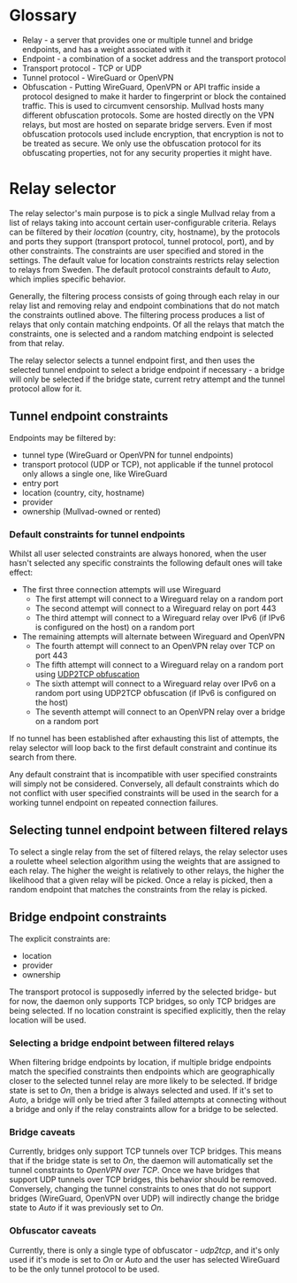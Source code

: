 
# Glossary

- Relay - a server that provides one or multiple tunnel and bridge endpoints, and has a weight
  associated with it
- Endpoint - a combination of a socket address and the transport protocol
- Transport protocol - TCP or UDP
- Tunnel protocol - WireGuard or OpenVPN
- Obfuscation - Putting WireGuard, OpenVPN or API traffic inside a protocol designed to make it
  harder to fingerprint or block the contained traffic. This is used to circumvent censorship.
  Mullvad hosts many different obfuscation protocols. Some are hosted directly on the VPN relays,
  but most are hosted on separate bridge servers. Even if most obfuscation protocols used include
  encryption, that encryption is not to be treated as secure. We only use the obfuscation protocol
  for its obfuscating properties, not for any security properties it might have.

# Relay selector

The relay selector's main purpose is to pick a single Mullvad relay from a list of relays taking
into account certain user-configurable criteria. Relays can be filtered by their _location_
(country, city, hostname), by the protocols and ports they support (transport protocol, tunnel
protocol, port), and by other constraints. The constraints are user specified and stored in the
settings. The default value for location constraints restricts relay selection to relays from Sweden.
The default protocol constraints default to _Auto_, which implies specific behavior.

Generally, the filtering process consists of going through each relay in our relay list and
removing relay and endpoint combinations that do not match the constraints outlined above. The
filtering process produces a list of relays that only contain matching endpoints. Of all the relays
that match the constraints, one is selected and a random matching endpoint is selected from that
relay.

The relay selector selects a tunnel endpoint first, and then uses the selected tunnel endpoint to
select a bridge endpoint if necessary - a bridge will only be selected if the bridge state, current
retry attempt and the tunnel protocol allow for it.

## Tunnel endpoint constraints

Endpoints may be filtered by:

- tunnel type (WireGuard or OpenVPN for tunnel endpoints)
- transport protocol (UDP or TCP), not applicable if the tunnel protocol only allows a single one,
  like WireGuard
- entry port
- location (country, city, hostname)
- provider
- ownership (Mullvad-owned or rented)

### Default constraints for tunnel endpoints

Whilst all user selected constraints are always honored, when the user hasn't selected any specific
constraints the following default ones will take effect:

- The first three connection attempts will use Wireguard
  - The first attempt will connect to a Wireguard relay on a random port
  - The second attempt will connect to a Wireguard relay on port 443
  - The third attempt will connect to a Wireguard relay over IPv6 (if IPv6 is configured on the host) on a random port
- The remaining attempts will alternate between Wireguard and OpenVPN
  - The fourth attempt will connect to an OpenVPN relay over TCP on port 443
  - The fifth attempt will connect to a Wireguard relay on a random port using [UDP2TCP obfuscation](https://github.com/mullvad/udp-over-tcp)
  - The sixth attempt will connect to a Wireguard relay over IPv6 on a random port using UDP2TCP obfuscation (if IPv6 is configured on the host)
  - The seventh attempt will connect to an OpenVPN relay over a bridge on a random port

If no tunnel has been established after exhausting this list of attempts, the relay selector will
loop back to the first default constraint and continue its search from there.

Any default constraint that is incompatible with user specified constraints will simply not be
considered. Conversely, all default constraints which do not conflict with user specified constraints
will be used in the search for a working tunnel endpoint on repeated connection failures.

## Selecting tunnel endpoint between filtered relays

To select a single relay from the set of filtered relays, the relay selector uses a roulette wheel
selection algorithm using the weights that are assigned to each relay. The higher the weight is
relatively to other relays, the higher the likelihood that a given relay will be picked. Once a
relay is picked, then a random endpoint that matches the constraints from the relay is picked.

## Bridge endpoint constraints

The explicit constraints are:

- location
- provider
- ownership

The transport protocol is supposedly inferred by the selected bridge- but for now, the daemon only
supports TCP bridges, so only TCP bridges are being selected. If no location constraint is specified
explicitly, then the relay location will be used.


### Selecting a bridge endpoint between filtered relays

When filtering bridge endpoints by location, if multiple bridge endpoints match the specified
constraints then endpoints which are geographically closer to the selected tunnel relay are more
likely to be selected. If bridge state is set to _On_, then a bridge is always selected and used.
If it's set to _Auto_, a bridge will only be tried after 3 failed attempts at connecting without a
bridge and only if the relay constraints allow for a bridge to be selected.

### Bridge caveats

Currently, bridges only support TCP tunnels over TCP bridges. This means that if the bridge state is
set to _On_, the daemon will automatically set the tunnel constraints to _OpenVPN over TCP_. Once we
have bridges that support UDP tunnels over TCP bridges, this behavior should be removed. Conversely,
changing the tunnel constraints to ones that do not support bridges (WireGuard, OpenVPN over UDP)
will indirectly change the bridge state to _Auto_ if it was previously set to _On_.


### Obfuscator caveats

Currently, there is only a single type of obfuscator - _udp2tcp_, and it's only used if it's mode is
set to _On_ or _Auto_ and the user has selected WireGuard to be the only tunnel protocol to be used.

